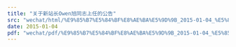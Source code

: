 ```yaml
---
title: "关于新站长Owen旭同志上任的公告"
src: "wechat/html/%E9%85%B7%E5%84%BF%E8%AE%BA%E5%9D%9B_2015-01-04_%E5%85%B3%E4%BA%8E%E6%96%B0%E7%AB%99%E9%95%BFOwen%E6%97%AD%E5%90%8C%E5%BF%97%E4%B8%8A%E4%BB%BB%E7%9A%84%E5%85%AC%E5%91%8A.html"
date: 2015-01-04
pdf: "wechat/pdf/%E9%85%B7%E5%84%BF%E8%AE%BA%E5%9D%9B_2015-01-04_%E5%85%B3%E4%BA%8E%E6%96%B0%E7%AB%99%E9%95%BFOwen%E6%97%AD%E5%90%8C%E5%BF%97%E4%B8%8A%E4%BB%BB%E7%9A%84%E5%85%AC%E5%91%8A.pdf"
---
```

